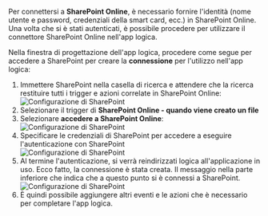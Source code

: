 

Per connettersi a **SharePoint Online**, è necessario fornire l'identità (nome utente e password, credenziali della smart card, ecc.) in SharePoint Online. Una volta che si è stati autenticati, è possibile procedere per utilizzare il connettore SharePoint Online nell'app logica. 

Nella finestra di progettazione dell'app logica, procedere come segue per accedere a SharePoint per creare la **connessione** per l'utilizzo nell'app logica:

1. Immettere SharePoint nella casella di ricerca e attendere che la ricerca restituire tutti i trigger e azioni correlate in SharePoint Online:   
![Configurazione di SharePoint][1]  
2. Selezionare il trigger di **SharePoint Online - quando viene creato un file**  
3. Selezionare **accedere a SharePoint Online**:   
![Configurazione di SharePoint][2]    
4. Specificare le credenziali di SharePoint per accedere a eseguire l'autenticazione con SharePoint   
![Configurazione di SharePoint][3]     
5. Al termine l'autenticazione, si verrà reindirizzati logica all'applicazione in uso. Ecco fatto, la connessione è stata creata. Il messaggio nella parte inferiore che indica che a questo punto si è connessi a SharePoint.  
![Configurazione di SharePoint][4]  
6. È quindi possibile aggiungere altri eventi e le azioni che è necessario per completare l'app logica.   

[1]: ./media/connectors-create-api-sharepointonline/connectionconfig1.png
[2]: ./media/connectors-create-api-sharepointonline/connectionconfig2.png 
[3]: ./media/connectors-create-api-sharepointonline/connectionconfig3.png
[4]: ./media/connectors-create-api-sharepointonline/connectionconfig4.png
[5]: ./media/connectors-create-api-sharepointonline/connectionconfig5.png
